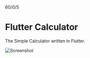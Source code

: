 60/0/5

# Flutter Calculator

The Simple Calculator written in Flutter.

![Screenshot](/screenshots/screenshots.png)